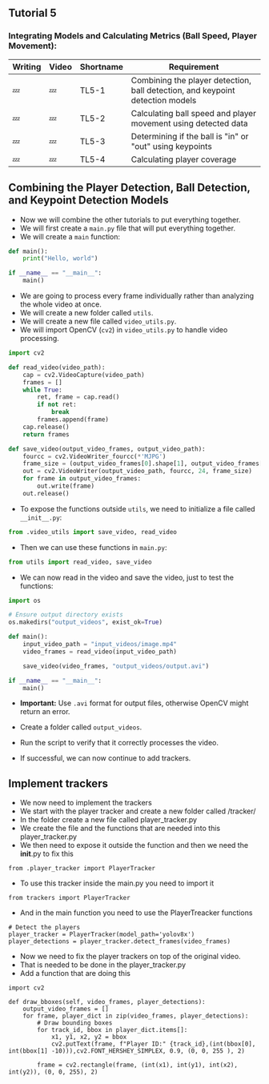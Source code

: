 ## Tutorial 5
### Integrating Models and Calculating Metrics (Ball Speed, Player Movement):
| Writing | Video | Shortname | Requirement |
|---|---|---|---|
| 💤 | 💤 | TL5-1 | Combining the player detection, ball detection, and keypoint detection models |
| 💤 | 💤 | TL5-2 | Calculating ball speed and player movement using detected data |
| 💤 | 💤 | TL5-3 | Determining if the ball is "in" or "out" using keypoints |
| 💤 | 💤 | TL5-4 | Calculating player coverage  |

## Combining the Player Detection, Ball Detection, and Keypoint Detection Models

- Now we will combine the other tutorials to put everything together.
- We will first create a `main.py` file that will put everything together.
- We will create a `main` function:

```python
def main():
    print("Hello, world")

if __name__ == "__main__":
    main()
```

- We are going to process every frame individually rather than analyzing the whole video at once.
- We will create a new folder called `utils`.
- We will create a new file called `video_utils.py`.
- We will import OpenCV (`cv2`) in `video_utils.py` to handle video processing.

```python
import cv2

def read_video(video_path):
    cap = cv2.VideoCapture(video_path)
    frames = []
    while True:
        ret, frame = cap.read()
        if not ret:
            break
        frames.append(frame)
    cap.release()
    return frames

def save_video(output_video_frames, output_video_path):
    fourcc = cv2.VideoWriter_fourcc(*'MJPG')
    frame_size = (output_video_frames[0].shape[1], output_video_frames[0].shape[0])
    out = cv2.VideoWriter(output_video_path, fourcc, 24, frame_size)
    for frame in output_video_frames:
        out.write(frame)
    out.release()
```

- To expose the functions outside `utils`, we need to initialize a file called `__init__.py`:

```python
from .video_utils import save_video, read_video
```

- Then we can use these functions in `main.py`:

```python
from utils import read_video, save_video
```

- We can now read in the video and save the video, just to test the functions:

```python
import os

# Ensure output directory exists
os.makedirs("output_videos", exist_ok=True)

def main():
    input_video_path = "input_videos/image.mp4"
    video_frames = read_video(input_video_path)

    save_video(video_frames, "output_videos/output.avi")

if __name__ == "__main__":
    main()
```

- **Important:** Use `.avi` format for output files, otherwise OpenCV might return an error.

- Create a folder called `output_videos`.
- Run the script to verify that it correctly processes the video.
- If successful, we can now continue to add trackers.

## Implement trackers
- We now need to implement the trackers
- We start with the player tracker and create a new folder called /tracker/
- In the folder create a new file called player_tracker.py
- We create the file and the functions that are needed into this player_tracker.py
- We then need to expose it outside the function and then we need the __init__.py to fix this
```
from .player_tracker import PlayerTracker
```
- To use this tracker inside the main.py you need to import it
```
from trackers import PlayerTracker
``` 
- And in the main function you need to use the PlayerTreacker functions
```
# Detect the players
player_tracker = PlayerTracker(model_path='yolov8x')
player_detections = player_tracker.detect_frames(video_frames)
```
- Now we need to fix the player trackers on top of the original video.
- That is needed to be done in the player_tracker.py
- Add a function that are doing this
```
import cv2

def draw_bboxes(self, video_frames, player_detections):
    output_video_frames = []
    for frame, player_dict in zip(video_frames, player_detections):
        # Draw bounding boxes
        for track_id, bbox in player_dict.items[]:
            x1, y1, x2, y2 = bbox
            cv2.putText(frame, f"Player ID:" {track_id},(int(bbox[0], int(bbox[1] -10))),cv2.FONT_HERSHEY_SIMPLEX, 0.9, (0, 0, 255 ), 2)
``` 
            frame = cv2.rectangle(frame, (int(x1), int(y1), int(x2), int(y2)), (0, 0, 255), 2)
